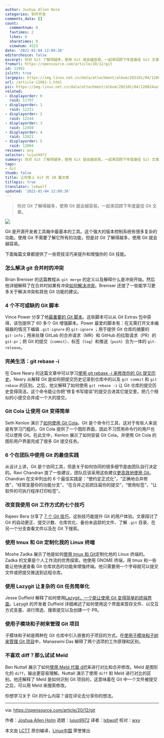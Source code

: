 ```yaml
---
author: Joshua Allen Holm
categories: 软件开发
comments_data: []
count:
  commentnum: 0
  favtimes: 2
  likes: 0
  sharetimes: 0
  viewnum: 4523
date: '2021-01-04 12:09:36'
editorchoice: false
excerpt: 你对 Git 了解得越多，使用 Git 就会越容易。一起来回顾下年度最佳 Git 文章。
fromurl: https://opensource.com/article/20/12/git
id: 12981
islctt: true
largepic: https://img.linux.net.cn/data/attachment/album/202101/04/120824ue7jvn9nj4n2s4vh.jpg
url: /article-12981-1.html
pic: https://img.linux.net.cn/data/attachment/album/202101/04/120824ue7jvn9nj4n2s4vh.jpg.thumb.jpg
related:
- displayorder: 0
  raid: 11797
- displayorder: 1
  raid: 12231
- displayorder: 2
  raid: 12244
- displayorder: 3
  raid: 12450
- displayorder: 4
  raid: 12621
- displayorder: 5
  raid: 12894
reviewer: wxy
selector: lujun9972
summary: 你对 Git 了解得越多，使用 Git 就会越容易。一起来回顾下年度最佳 Git 文章。
tags:
- Git
thumb: false
title: 让你爱上 Git 的 10 篇文章
titlepic: true
translator: lxbwolf
updated: '2021-01-04 12:09:36'
---
```



> 
> 你对 Git 了解得越多，使用 Git 就会越容易。一起来回顾下年度最佳 Git 文章。
> 
> 
> 


![](https://img.linux.net.cn/data/attachment/album/202101/04/120824ue7jvn9nj4n2s4vh.jpg)


Git 是开源开发者工具箱中最基本的工具。这个强大的版本控制系统有很多复杂的功能。使用 Git 不需要了解它所有的功能，但是对 Git 了解得越多，使用 Git 就会越容易。


下面每篇文章都提供了一些奇技淫巧来提升和增强你的 Git 技能。


### 怎么解决 git 合并时的冲突


Brian Breniser 的这篇教程从 `git merge` 的定义以及解释什么是冲突开始。然后他详细解释了在合并时如果有冲突[如何解决冲突](https://opensource.com/article/20/4/git-merge-conflict)。Breniser 还提了一些能学习更多关于解决冲突和其他 Git 功能的建议。


### 4 个不可或缺的 Git 脚本


Vince Power 分享了他[最重要的 Git 脚本](/article-12180-1.html)。这些脚本可以从 Git Extras 包中获得，该包提供了 60 多个 Git 增强脚本。Power 最爱的脚本有：在无需打开文本编辑器的情况下编辑 `.git-ignore` 的 `git-ignore` ；用于提供 Git 仓库的摘要的 `git-info`；用来处理 GitLab 的合并请求（MR）和 GitHub 的拉取请求（PR）的 `git-pr`；把 Git 的提交（`commit`）、标签（`tag`）和推送（`push`）合为一体的 `git-release`。


### 完美生活：git rebase -i


在 Dave Neary 的这篇文章中可以学习[使用 git rebase -i 来修改你的 Git 提交历史](/article-12231-1.html)。Neary 从解释 Git 是如何把提交历史记录到仓库中的以及 `git commit` 和 `git rebase` 的区别。之后，他又解释了如何使用 `git rebase -i` 让 Git 仓库的提交历史变得简洁。这个命令能让你把“修复书写错误”的提交合进其它提交里，把几个相似的小提交合并成一个大的提交。


### Git Cola 让使用 Git 变得简单


Seth Kenlon 演示了[如何使用 Git Cola](https://opensource.com/article/20/3/git-cola)。Git 是个命令行工具，这对于有些人来说是有学习门槛的。Git Cola 提供了一个图形界面，因此不习惯用命令行的用户也可以使用 Git。在此文中，Kenlon 展示了如何安装 Git Cola，并使用 Git Cola 的图形用户界面完成了很多 Git 提交任务。


### 6 个在团队中使用 Git 的最佳实践


从设计上讲，Git 是个协同工具，但是关于如何协同的很多细节是由团队自行决定的。Ravi Chandran 提了一些建议，团队应该采用这些建议[更高效地使用 Git](/article-12621-1.html)。Chandran 在文中列出的 6 个最佳实践是：“使约定正式化”，“正确地合并修改”，“经常变基你的功能分支”，“在合并之前把压扁你的提交”，“使用标签”，“让软件的可执行程序打印标签”。


### 改变我使用 Git 工作方式的七个技巧


Rajeev Bera 分享了 [7 个 Git 技巧](/article-12894-1.html)，这些技巧能提升 Git 的用户体验。文章探讨了 Git 的自动更正、提交计数、仓库优化、备份未追踪的文件、了解 `.git` 目录、在另一个分支查看文件以及在 Git 下搜索。


### 使用 tmux 和 Git 定制化我的 Linux 终端


Moshe Zadka 展示了他是如何[使用 tmux 和 Git](/article-12450-1.html)定制化他的 Linux 终端的。Zadka 的文章是个人工作流的优秀探索。他使用 GNOME 终端，用 tmux 和一些能让他快速查看 Git 仓库状态的功能来增强终端。他只需要用一个字母就可以提交文件或把提交推送到远程仓库。


### 使用 Lazygit 让复杂的 Git 任务简单化


Jesse Duffield 解释了如何使用[Lazygit，一个能让使用 Git 变得简单的终端界面](https://opensource.com/article/20/3/lazygit)。Lazygit 的开发者 Duffield 详细阐述了如何使用这个界面来暂存文件、以交互方式变基、进行筛选、搜索提交以及创建一个 PR。


### 使用子模块和子树来管理 Git 项目


子模块和子树是两种在 Git 仓库中引入嵌套的子项目的方式。在[使用子模块和子树来管理 Git 项目](/article-12244-1.html)中，Manaswini Das 解释了两个选项的工作原理和区别。


### 不喜欢 diff？那么试试 Meld


Ben Nuttall 展示了如何[使用 Meld 代替 diff](/article-12067-1.html)来进行对比和合并修改。Meld 是图形化的 `diff`，输出更容易理解。Nuttall 演示了使用 `diff` 和 Meld 进行对比的区别。他还解释了 Meld 是如何识别 Git 项目的，这意味着在 Git 中一个文件被提交之后，可以用 Meld 来搜索修改。


你想学习关于 Git 的什么内容？请在评论去分享你的想法。




---


via: <https://opensource.com/article/20/12/git>


作者：[Joshua Allen Holm](https://opensource.com/users/holmja) 选题：[lujun9972](https://github.com/lujun9972) 译者：[lxbwolf](https://github.com/lxbwolf) 校对：[wxy](https://github.com/wxy)


本文由 [LCTT](https://github.com/LCTT/TranslateProject) 原创编译，[Linux中国](https://linux.cn/) 荣誉推出